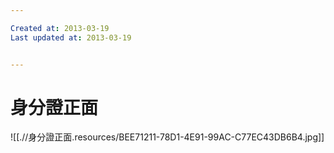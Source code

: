 ```yaml
---

Created at: 2013-03-19
Last updated at: 2013-03-19


---
```


# 身分證正面


![[.//身分證正面.resources/BEE71211-78D1-4E91-99AC-C77EC43DB6B4.jpg]]

